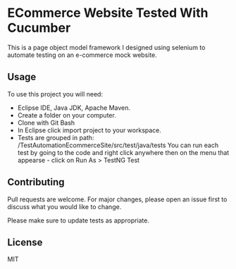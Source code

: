# ECommerce Website Tested With Cucumber
This is a page object model framework I designed using selenium to automate testing on an e-commerce mock website.

## Usage
To use this project you will need:

- Eclipse IDE, Java JDK, Apache Maven.
- Create a folder on your computer.
- Clone with Git Bash
- In Eclipse click import project to your workspace.
- Tests are grouped in path: /TestAutomationEcommerceSite/src/test/java/tests You can run each test by going to the code and right click anywhere then on the menu that appearse - click on Run As > TestNG Test

## Contributing
Pull requests are welcome. For major changes, please open an issue first to discuss what you would like to change.

Please make sure to update tests as appropriate.

## License
MIT
